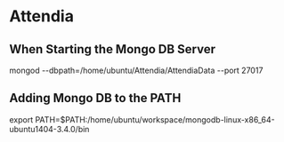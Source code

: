 # Attendia

## When Starting the Mongo DB Server
mongod --dbpath=/home/ubuntu/Attendia/AttendiaData --port 27017

## Adding Mongo DB to the PATH
export PATH=$PATH:/home/ubuntu/workspace/mongodb-linux-x86_64-ubuntu1404-3.4.0/bin
